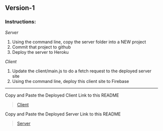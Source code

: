 ## Version-1

### Instructions:

_Server_
1. Using the command line, copy the server folder into a NEW project
1. Commit that project to github
1. Deploy the server to Heroku

_Client_ 
1.  Update the client/main.js to do a fetch request to the deployed server site
1.  Using the command line, deploy this client site to Firebase

<hr> 

Copy and Paste the Deployed Client Link to this README
> [Client](https://galvanize-doughtnuts-1.firebaseapp.com/)

Copy and Paste the Deployed Server Link to this README
> [Server](https://tranquil-inlet-36440.herokuapp.com/)
